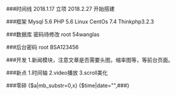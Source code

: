 ###时间线
2018.1.17 立项
2018.2.27 开始搭建

###框架
Mysql 5.6 PHP 5.6 Linux CentOs 7.4
Thinkphp3.2.3  

###数据库  密码待修改
root
54wanglas

###后台密码
root
BSA123456

###开发
1.新闻模块，注意文章是否需要头图，缩率图等，等前台页面。

###新点
1.时间轴
2.video播放
3.scroll美化


###零碎
{$a|mb_substr=0,x}
{$time|date="",###}
